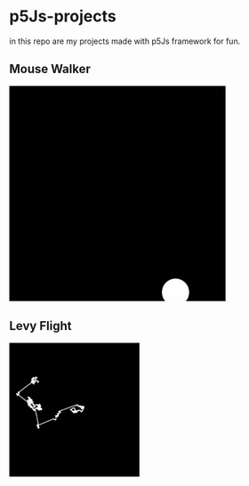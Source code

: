 # p5Js-projects
in this repo are my projects made with p5Js framework for fun.
## Mouse Walker ##
![bouncy](https://github.com/Copticoder/p5Js-projects/blob/main/gifs/bouncy.gif)
## Levy Flight ## 
![Levy](https://github.com/Copticoder/p5Js-projects/blob/main/gifs/levy.gif)
